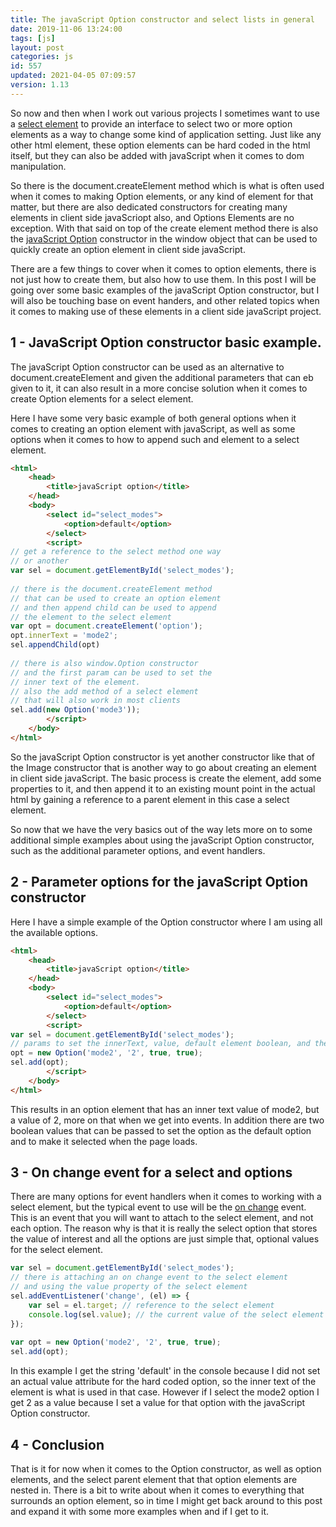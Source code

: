 ```yaml
---
title: The javaScript Option constructor and select lists in general
date: 2019-11-06 13:24:00
tags: [js]
layout: post
categories: js
id: 557
updated: 2021-04-05 07:09:57
version: 1.13
---
```


So now and then when I work out various projects I sometimes want to use a [select element](https://developer.mozilla.org/en-US/docs/Web/API/HTMLSelectElement) to provide an interface to select two or more option elements as a way to change some kind of application setting. Just like any other html element, these option elements can be hard coded in the html itself, but they can also be added with javaScript when it comes to dom manipulation. 

So there is the document.createElement method which is what is often used when it comes to making Option elements, or any kind of element for that matter, but there are also dedicated constructors for creating many elements in client side javaScriopt also, and Options Elements are no exception. With that said on top of the create element method there is also the [javaScript Option](https://developer.mozilla.org/en-US/docs/Web/API/HTMLOptionElement/Option) constructor in the window object that can be used to quickly create an option element in client side javaScript.

There are a few things to cover when it comes to option elements, there is not just how to create them, but also how to use them. In this post I will be going over some basic examples of the javaScript Option constructor, but I will also be touching base on event handers, and other related topics when it comes to making use of these elements in a client side javaScript project.

<!-- more -->

## 1 - JavaScript Option constructor basic example.

The javaScript Option constructor can be used as an alternative to document.createElement and given the additional parameters that can eb given to it, it can also result in a more concise solution when it comes to create Option elements for a select element.

Here I have some very basic example of both general options when it comes to creating an option element with javaScript, as well as some options when it comes to how to append such and element to a select element.

```html
<html>
    <head>
        <title>javaScript option</title>
    </head>
    <body>
        <select id="select_modes">
            <option>default</option>
        </select>
        <script>
// get a reference to the select method one way
// or another
var sel = document.getElementById('select_modes');
 
// there is the document.createElement method
// that can be used to create an option element
// and then append child can be used to append
// the element to the select element
var opt = document.createElement('option');
opt.innerText = 'mode2';
sel.appendChild(opt)
 
// there is also window.Option constructor
// and the first param can be used to set the
// inner text of the element.
// also the add method of a select element
// that will also work in most clients
sel.add(new Option('mode3'));
        </script>
    </body>
</html>
```

So the javaScript Option constructor is yet another constructor like that of the Image constructor that is another way to go about creating an element in client side javaScript. The basic process is create the element, add some properties to it, and then append it to an existing mount point in the actual html by gaining a reference to a parent element in this case a select element.

So now that we have the very basics out of the way lets more on to some additional simple examples about using the javaScript Option constructor, such as the additional parameter options, and event handlers.

## 2 - Parameter options for the javaScript Option constructor

Here I have a simple example of the Option constructor where I am using all the available options.

```html
<html>
    <head>
        <title>javaScript option</title>
    </head>
    <body>
        <select id="select_modes">
            <option>default</option>
        </select>
        <script>
var sel = document.getElementById('select_modes');
// params to set the innerText, value, default element boolean, and the selected boolean
opt = new Option('mode2', '2', true, true);
sel.add(opt);
        </script>
    </body>
</html>
```

This results in an option element that has an inner text value of mode2, but a value of 2, more on that when we get into events. In addition there are two boolean values that can be passed to set the option as the default option and to make it selected when the page loads.

## 3 - On change event for a select and options

There are many options for event handlers when it comes to working with a select element, but the typical event to use will be the [on change](/2019/01/04/js-onchange/) event. This is an event that you will want to attach to the select element, and not each option. The reason why is that it is really the select option that stores the value of interest and all the options are just simple that, optional values for the select element.

```js
var sel = document.getElementById('select_modes');
// there is attaching an on change event to the select element
// and using the value property of the select element
sel.addEventListener('change', (el) => {
    var sel = el.target; // reference to the select element
    console.log(sel.value); // the current value of the select element
});
 
var opt = new Option('mode2', '2', true, true);
sel.add(opt);
```

In this example I get the string 'default' in the console because I did not set an actual value attribute for the hard coded option, so the inner text of the element is what is used in that case. However if I select the mode2 option I get 2 as a value because I set a value for that option with the javaScript Option constructor.

## 4 - Conclusion

That is it for now when it comes to the Option constructor, as well as option elements, and the select parent element that that option elements are nested in. There is a bit to write about when it comes to everything that surrounds an option element, so in time I might get back around to this post and expand it with some more examples when and if I get to it.

